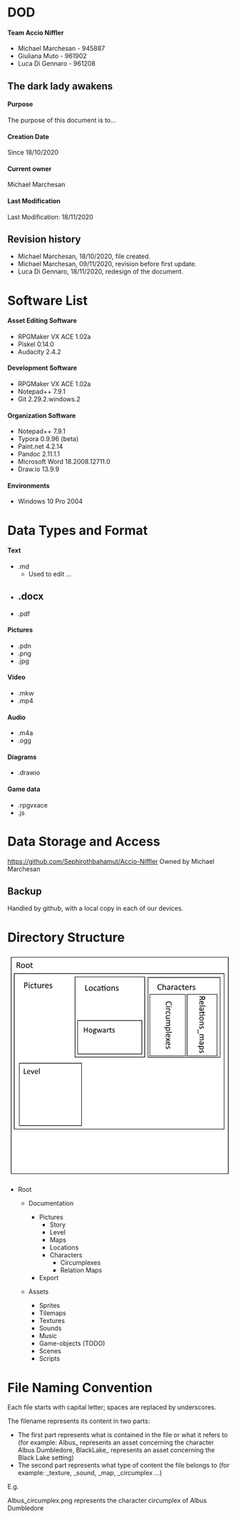 # DOD

#### Team Accio Niffler
- Michael Marchesan - 945887
- Giuliana Muto - 961902
- Luca Di Gennaro - 961208

## The dark lady awakens

#### Purpose

The purpose of this document is to...

#### Creation Date

Since 18/10/2020

#### Current owner

Michael Marchesan

#### Last Modification

Last Modification: 18/11/2020

## Revision history

- Michael Marchesan, 18/10/2020, file created.
- Michael Marchesan, 09/11/2020, revision before first update.
- Luca Di Gennaro, 18/11/2020, redesign of the document.

# Software List

#### Asset Editing Software

- RPGMaker VX ACE 1.02a
- Piskel 0.14.0
- Audacity 2.4.2

#### Development Software
- RPGMaker VX ACE 1.02a
- Notepad++ 7.9.1
- Git 2.29.2.windows.2

#### Organization Software
- Notepad++ 7.9.1
- Typora 0.9.96 (beta)
- Paint.net 4.2.14
- Pandoc 2.11.1.1
- Microsoft Word 18.2008.12711.0
- Draw.io 13.9.9

#### Environments
- Windows 10 Pro 2004

# Data Types and Format

#### Text
- .md 
  - Used to edit ...
- .docx
  - 
- .pdf

#### Pictures
- .pdn
- .png
- .jpg

#### Video
- .mkw 
- .mp4

#### Audio
- .m4a
- .ogg

#### Diagrams

- .drawio

#### Game data

- .rpgvxace
- .js

# Data Storage and Access
https://github.com/Sephirothbahamut/Accio-Niffler
Owned by Michael Marchesan

## Backup
Handled by github, with a local copy in each of our devices.

# Directory Structure
![Logo](Pictures/DOD_directory_structure.png)

- Root

  - Documentation

    - Pictures
      - Story
      - Level
      - Maps
      - Locations
      - Characters
        - Circumplexes
        - Relation Maps
    - Export

  - Assets

    - Sprites
    - Tilemaps
    - Textures
    - Sounds
    - Music
    - Game-objects (TODO)
    - Scenes
    - Scripts

    

# File Naming Convention
Each file starts with capital letter; spaces are replaced by underscores.

The filename represents its content in two parts:

- The first part represents what is contained in the file or what it refers to (for example: Albus\_ represents an asset concerning the character Albus Dumbledore, BlackLake\_ represents an asset concerning the Black Lake setting)
- The second part represents what type of content the file belongs to (for example: \_texture, \_sound, \_map, \_circumplex ...)

E.g.

Albus_circumplex.png represents the character circumplex of Albus Dumbledore